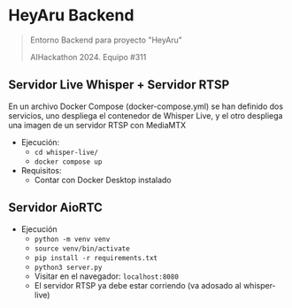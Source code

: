 # HeyAru Backend
> Entorno Backend para proyecto "HeyAru"
> 
> AIHackathon 2024. Equipo #311

## Servidor Live Whisper + Servidor RTSP

En un archivo Docker Compose (docker-compose.yml) se han definido dos servicios,
uno despliega el contenedor de Whisper Live, 
y el otro despliega una imagen de un servidor RTSP con MediaMTX

- Ejecución:
  - `cd whisper-live/`
  - `docker compose up`
- Requisitos:
  - Contar con Docker Desktop instalado


## Servidor AioRTC
- Ejecución
  - `python -m venv venv`
  - `source venv/bin/activate`
  - `pip install -r requirements.txt`
  - `python3 server.py`
  - Visitar en el navegador: `localhost:8080`
  - El servidor RTSP ya debe estar corriendo (va adosado al whisper-live)
